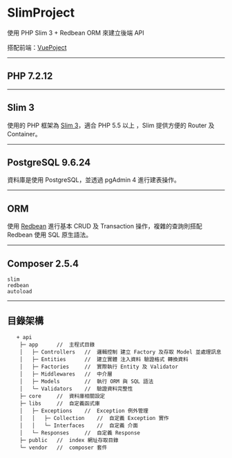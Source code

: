 # SlimProject

使用 PHP Slim 3 + Redbean ORM 來建立後端 API

搭配前端：[VuePoject](https://github.com/tk50486yui/VueProject.git)

---
## PHP 7.2.12


---
## Slim 3

使用的 PHP 框架為 [Slim 3](https://www.slimframework.com/docs/v3/)，適合 PHP 5.5 以上
，Slim 提供方便的 Router 及 Container。

---
## PostgreSQL 9.6.24

資料庫是使用 PostgreSQL，並透過 pgAdmin 4 進行建表操作。

---
## ORM

使用 [Redbean](https://www.redbeanphp.com/index.php) 進行基本 CRUD 及 Transaction 操作，複雜的查詢則搭配 Redbean 使用 SQL 原生語法。

---
## Composer 2.5.4

    slim
    redbean
    autoload

---
## 目錄架構
```    
   + api
    ├─ app      //  主程式目錄
    │   ├─ Controllers   //  邏輯控制 建立 Factory 及存取 Model 並處理訊息
    │   ├─ Entities      //  建立實體 注入資料 驗證格式 轉換資料
    │   ├─ Factories     //  實際執行 Entity 及 Validator
    │   ├─ Middlewares   //  中介層 
    │   ├─ Models        //  執行 ORM 與 SQL 語法    
    │   └─ Validators    //  驗證資料完整性
    ├─ core     //  資料庫相關設定
    ├─ libs     //  自定義函式庫
    │   ├─ Exceptions    //  Exception 例外管理
    │   │   ├─ Collection    //  自定義 Exception 實作
    │   │   └─ Interfaces    //  自定義 介面
    │   └─ Responses     //  自定義 Response
    ├─ public   //  index 網址存取目錄    
    └─ vendor   //  composer 套件

```